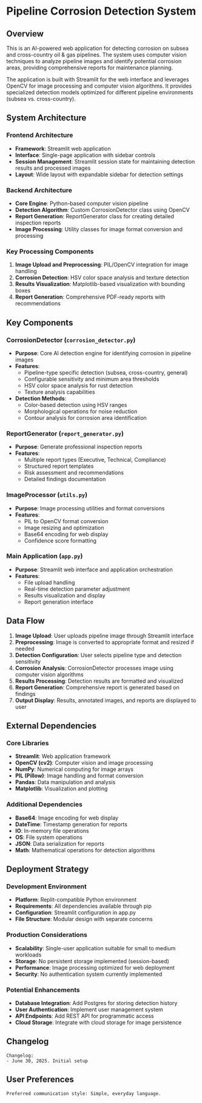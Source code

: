 # Pipeline Corrosion Detection System

## Overview

This is an AI-powered web application for detecting corrosion on subsea and cross-country oil & gas pipelines. The system uses computer vision techniques to analyze pipeline images and identify potential corrosion areas, providing comprehensive reports for maintenance planning.

The application is built with Streamlit for the web interface and leverages OpenCV for image processing and computer vision algorithms. It provides specialized detection models optimized for different pipeline environments (subsea vs. cross-country).

## System Architecture

### Frontend Architecture
- **Framework**: Streamlit web application
- **Interface**: Single-page application with sidebar controls
- **Session Management**: Streamlit session state for maintaining detection results and processed images
- **Layout**: Wide layout with expandable sidebar for detection settings

### Backend Architecture
- **Core Engine**: Python-based computer vision pipeline
- **Detection Algorithm**: Custom CorrosionDetector class using OpenCV
- **Report Generation**: ReportGenerator class for creating detailed inspection reports
- **Image Processing**: Utility classes for image format conversion and processing

### Key Processing Components
1. **Image Upload and Preprocessing**: PIL/OpenCV integration for image handling
2. **Corrosion Detection**: HSV color space analysis and texture detection
3. **Results Visualization**: Matplotlib-based visualization with bounding boxes
4. **Report Generation**: Comprehensive PDF-ready reports with recommendations

## Key Components

### CorrosionDetector (`corrosion_detector.py`)
- **Purpose**: Core AI detection engine for identifying corrosion in pipeline images
- **Features**:
  - Pipeline-type specific detection (subsea, cross-country, general)
  - Configurable sensitivity and minimum area thresholds
  - HSV color space analysis for rust detection
  - Texture analysis capabilities
- **Detection Methods**:
  - Color-based detection using HSV ranges
  - Morphological operations for noise reduction
  - Contour analysis for corrosion area identification

### ReportGenerator (`report_generator.py`)
- **Purpose**: Generate professional inspection reports
- **Features**:
  - Multiple report types (Executive, Technical, Compliance)
  - Structured report templates
  - Risk assessment and recommendations
  - Detailed findings documentation

### ImageProcessor (`utils.py`)
- **Purpose**: Image processing utilities and format conversions
- **Features**:
  - PIL to OpenCV format conversion
  - Image resizing and optimization
  - Base64 encoding for web display
  - Confidence score formatting

### Main Application (`app.py`)
- **Purpose**: Streamlit web interface and application orchestration
- **Features**:
  - File upload handling
  - Real-time detection parameter adjustment
  - Results visualization and display
  - Report generation interface

## Data Flow

1. **Image Upload**: User uploads pipeline image through Streamlit interface
2. **Preprocessing**: Image is converted to appropriate format and resized if needed
3. **Detection Configuration**: User selects pipeline type and detection sensitivity
4. **Corrosion Analysis**: CorrosionDetector processes image using computer vision algorithms
5. **Results Processing**: Detection results are formatted and visualized
6. **Report Generation**: Comprehensive report is generated based on findings
7. **Output Display**: Results, annotated images, and reports are displayed to user

## External Dependencies

### Core Libraries
- **Streamlit**: Web application framework
- **OpenCV (cv2)**: Computer vision and image processing
- **NumPy**: Numerical computing for image arrays
- **PIL (Pillow)**: Image handling and format conversion
- **Pandas**: Data manipulation and analysis
- **Matplotlib**: Visualization and plotting

### Additional Dependencies
- **Base64**: Image encoding for web display
- **DateTime**: Timestamp generation for reports
- **IO**: In-memory file operations
- **OS**: File system operations
- **JSON**: Data serialization for reports
- **Math**: Mathematical operations for detection algorithms

## Deployment Strategy

### Development Environment
- **Platform**: Replit-compatible Python environment
- **Requirements**: All dependencies available through pip
- **Configuration**: Streamlit configuration in app.py
- **File Structure**: Modular design with separate concerns

### Production Considerations
- **Scalability**: Single-user application suitable for small to medium workloads
- **Storage**: No persistent storage implemented (session-based)
- **Performance**: Image processing optimized for web deployment
- **Security**: No authentication system currently implemented

### Potential Enhancements
- **Database Integration**: Add Postgres for storing detection history
- **User Authentication**: Implement user management system
- **API Endpoints**: Add REST API for programmatic access
- **Cloud Storage**: Integrate with cloud storage for image persistence

## Changelog

```
Changelog:
- June 30, 2025. Initial setup
```

## User Preferences

```
Preferred communication style: Simple, everyday language.
```